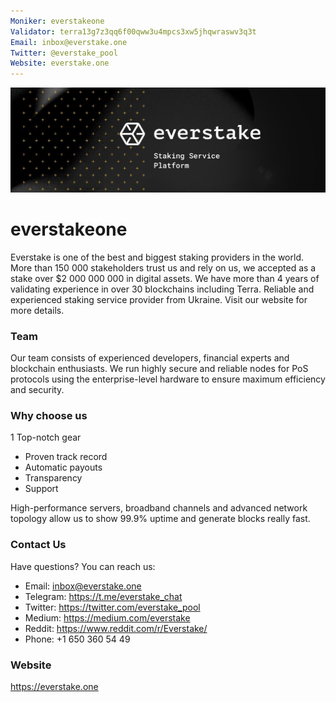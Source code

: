 ```yaml
---
Moniker: everstakeone
Validator: terra13g7z3qq6f00qww3u4mpcs3xw5jhqwraswv3q3t
Email: inbox@everstake.one
Twitter: @everstake_pool
Website: everstake.one
---
```

![everstakeone logo](./1500x500.jpg)
# everstakeone  
Everstake is one of the best and biggest staking providers in the world. More than 150 000 stakeholders trust us and rely on us, we accepted as a stake over $2 000 000 000 in digital assets. We have more than 4 years of validating experience in over 30 blockchains including Terra.
Reliable and experienced staking service provider from Ukraine. Visit our website for more details.  

### Team  
Our team consists of experienced developers, financial experts and blockchain enthusiasts. We run highly secure and reliable nodes for PoS protocols using the enterprise-level hardware to ensure maximum efficiency and security.  

### Why choose us
   1 Top-notch gear
   * Proven track record
   * Automatic payouts
   * Transparency
   * Support  

High-performance servers, broadband channels and advanced network topology allow us to show 99.9% uptime and generate blocks really fast.  

### Contact Us  
Have questions? You can reach us:  
   * Email: inbox@everstake.one
   * Telegram: https://t.me/everstake_chat
   * Twitter: https://twitter.com/everstake_pool
   * Medium: https://medium.com/everstake
   * Reddit: https://www.reddit.com/r/Everstake/
   * Phone: +1 650 360 54 49  

### Website

https://everstake.one

